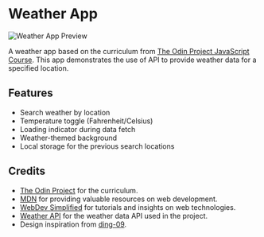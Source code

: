 # Weather App

![Weather App Preview](link-to-preview-webpage)

A weather app based on the curriculum from [The Odin Project JavaScript Course](https://www.theodinproject.com/lessons/node-path-javascript-weather-app). This app demonstrates the use of API to provide weather data for a specified location. 

## Features

- Search weather by location
- Temperature toggle (Fahrenheit/Celsius)
- Loading indicator during data fetch
- Weather-themed background
- Local storage for the previous search locations

## Credits
- [The Odin Project](https://www.theodinproject.com) for the curriculum.
- [MDN](https://developer.mozilla.org/en-US/docs/Web/API/Fetch_API) for providing valuable resources on web development.
- [WebDev Simplified](https://www.youtube.com/watch?v=cuEtnrL9-H0&t=1s&ab_channel=WebDevSimplified) for tutorials and insights on web technologies.
- [Weather API](https://www.weatherapi.com/) for the weather data API used in the project.
- Design inspiration from [ding-09](https://ding-09.github.io/weather-app/).